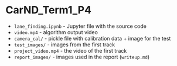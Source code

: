 # CarND_Term1_P4

* `lane_finding.ipynb` - Jupyter file with the source code
* `video.mp4` - algorithm output video
* `camera_cal/` - pickle file with calibration data + image for the test
* `test_images/` - images from the first track
* `project_video.mp4` - the video of the first track
* `report_images/` - images used in the report (`writeup.md`)
